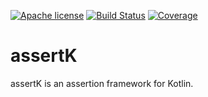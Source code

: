 [![Apache license](https://img.shields.io/badge/license-Apache%202.0-brightgreen.svg)](http://opensource.org/licenses/Apache2.0)
[![Build Status](https://travis-ci.org/robstoll/assertK.svg?branch=master)](https://travis-ci.org/robstoll/assertK)
[![Coverage](https://codecov.io/github/robstoll/assertK/coverage.svg?branch=master)](https://codecov.io/github/robstoll/assertK?branch=master)

# assertK
assertK is an assertion framework for Kotlin.